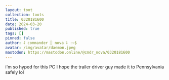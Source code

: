 ```yaml
---
layout: toot
collection: toots
title: 0320181600
date: 2024-03-20
published: true
tags: []
pinned: false
author: ⸸ commander ░ nova ⸸ :~$
avatar: /img/avatar/daemon.jpeg
mastodon: https://mastodon.online/@cmdr_nova/0320181600
---
```


i'm so hyped for this PC I hope the trailer driver guy made it to Pennsylvania safely lol
